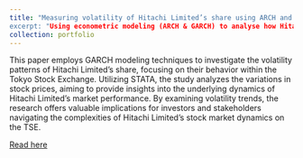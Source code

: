 ```yaml
---
title: "Measuring volatility of Hitachi Limited’s share using ARCH and GARCH modelling
excerpt: "Using econometric modeling (ARCH & GARCH) to analyse how Hitachi ltd. shares's volatility.<br/><img src='/images/black1.png'>"
collection: portfolio
---
```


This paper employs GARCH modeling techniques to investigate the volatility patterns of Hitachi Limited’s share, focusing on their behavior within the Tokyo Stock Exchange. Utilizing STATA, the study analyzes the variations in stock prices, aiming to provide insights into the underlying dynamics of Hitachi Limited’s market performance. By examining volatility trends, the research offers valuable implications for investors and stakeholders navigating the complexities of Hitachi Limited’s stock market dynamics on the TSE.

[Read here](https://drive.google.com/file/d/1Aoy14F4r7NsDcaN9MPS9dUH77itQCtTh/view?usp=sharing)
